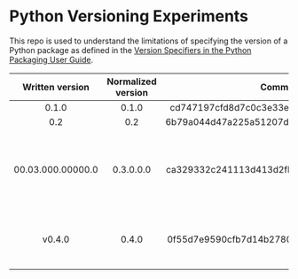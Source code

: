 # Python Versioning Experiments

This repo is used to understand the limitations of specifying the version of a Python package as defined in the [Version Specifiers in the Python Packaging User Guide](https://packaging.python.org/en/latest/specifications/version-specifiers/).

| Written version   | Normalized version| Commit                                   | Notes                   |
| :---------------: | :---------------: | :--------------------------------------: | :---------------------- |
| 0.1.0             | 0.1.0             | cd747197cfd8d7c0c3e33e15be8f76af145c68c6 |                         |
| 0.2               | 0.2               | 6b79a044d47a225a51207d830e1739d19f908514 |                         |
| 00.03.000.00000.0 | 0.3.0.0.0         | ca329332c241113d413d2fbde603c1a488465359 | Extra zeros in numeric sub-segments are removed during version normalization. |
| v0.4.0            | 0.4.0             | 0f55d7e9590cfb7d14b2780d68995a9952963ca3 | The letter "v" is removed during version normalization. |